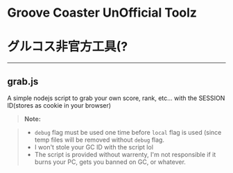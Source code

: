 Groove Coaster UnOfficial Toolz
===================
グルコス非官方工具(?
===================

----------


grab.js
-------------
A simple nodejs script to grab your own score, rank, etc... with the SESSION ID(stores as cookie in your browser)

> **Note:**

> - `debug` flag must be used one time before `local` flag is used (since temp files will be removed without `debug` flag.
> - I won't stole your GC ID with the script lol
> - The script is provided without warrenty, I'm not responsible if it burns your PC, gets you banned on GC, or whatever.

